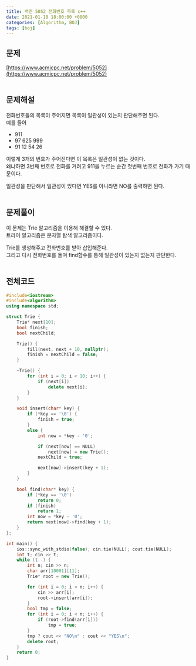 ```yaml
---
title: 백준 5052 전화번호 목록 c++
date: 2021-01-18 18:00:00 +0800
categories: [Algorithm, BOJ]
tags: [boj]
---
```


## 문제
[https://www.acmicpc.net/problem/5052](https://www.acmicpc.net/problem/5052)  
<br>

## 문제해설  
전화번호들의 목록이 주어지면 목록이 일관성이 있는지 판단해주면 된다.  
예를 들어  
* 911
* 97 625 999
* 91 12 54 26

이렇게 3개의 번호가 주어진다면 이 목록은 일관성이 없는 것이다.  
왜냐하면 3번째 번호로 전화를 거려고 911을 누르는 순간 첫번째 번호로 전화가 가기 때문이다.  

일관성을 판단해서 일관성이 있다면 YES를 아니라면 NO를 출력하면 된다.  
<br>

## 문제풀이  
이 문제는 Trie 알고리즘을 이용해 해결할 수 있다.  
트라이 알고리즘은 문자열 탐색 알고리즘이다.  

Trie를 생성해주고 전화번호를 받아 삽입해준다.  
그리고 다시 전화번호를 돌며 find함수를 통해 일관성이 있는지 없는지 판단한다.  
<br>


## 전체코드  
```cpp
#include<iostream>
#include<algorithm>
using namespace std;

struct Trie {
	Trie* next[10];
	bool finish;
	bool nextChild;

	Trie() {
		fill(next, next + 10, nullptr);
		finish = nextChild = false;
	}

	~Trie() {
		for (int i = 0; i < 10; i++) {
			if (next[i])
				delete next[i];
		}
	}

	void insert(char* key) {
		if (*key == '\0') {
			finish = true;
		}
		else {
			int now = *key - '0';

			if (next[now] == NULL)
				next[now] = new Trie();
			nextChild = true;

			next[now]->insert(key + 1);
		}
	}

	bool find(char* key) {
		if (*key == '\0')
			return 0;
		if (finish)
			return 1;
		int now = *key - '0';
		return next[now]->find(key + 1);
	}
};

int main() {
	ios::sync_with_stdio(false); cin.tie(NULL); cout.tie(NULL);
	int t; cin >> t;
	while (t--)	{
		int n; cin >> n;
		char arr[10001][11];
		Trie* root = new Trie();

		for (int i = 0; i < n; i++) {
			cin >> arr[i];
			root->insert(arr[i]);
		}
		bool tmp = false;
		for (int i = 0; i < n; i++) {
			if (root->find(arr[i]))
				tmp = true;
		}
		tmp ? cout << "NO\n" : cout << "YES\n";
		delete root;
	}
	return 0;
}
```